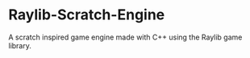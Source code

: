 # Raylib-Scratch-Engine
A scratch inspired game engine made with C++ using the Raylib game library.

